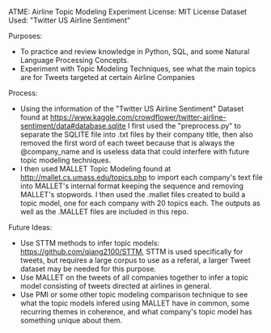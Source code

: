 ATME: Airline Topic Modeling Experiment
License: MIT License
Dataset Used: "Twitter US Airline Sentiment"

Purposes: 
- To practice and review knowledge in Python, SQL, and some Natural Language Processing Concepts.
- Experiment with Topic Modeling Techniques, see what the main topics are for Tweets targeted at certain Airline Companies

Process:
- Using the information of the "Twitter US Airline Sentiment" Dataset found at 
    https://www.kaggle.com/crowdflower/twitter-airline-sentiment/data#database.sqlite
    I first used the "preprocess.py" to separate the SQLITE file into .txt files by their company title, then also removed the 
    first word of each tweet because that is always the @company_name and is useless data that could interfere with future
    topic modeling techniques.
- I then used MALLET Topic Modeling found at http://mallet.cs.umass.edu/topics.php to import each company's text file into
    MALLET's internal format keeping the sequence and removing MALLET's stopwords. I then used the .mallet files created to
    build a topic model, one for each company with 20 topics each. The outputs as well as the .MALLET files are included in this repo.
    
Future Ideas:
- Use STTM methods to infer topic models: https://github.com/qiang2100/STTM, STTM is used specifically for tweets, but requires
    a large corpus to use as a referal, a larger Tweet dataset may be needed for this purpose.
- Use MALLET on the tweets of all companies together to infer a topic model consisting of tweets directed at airlines in general.
- Use PMI or some other topic modeling comparison technique to see what the topic models infered using MALLET have in common, some
    recurring themes in coherence, and what company's topic model has something unique about them.

